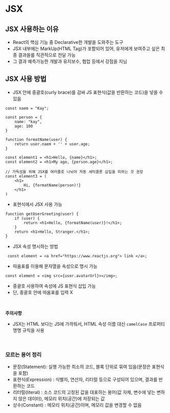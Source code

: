 # JSX

## JSX 사용하는 이유
- React의 핵심 기능 중 Declarative한 개발을 도와주는 도구
- JSX 내부에는 MarkUp(HTML Tag)가 포함되어 있어, 유저에게 보여주고 싶은 최종 결과을를 직관적으로 전달 가능
- 그 결과 예측가능한 개발과 유지보수, 협업 등에서 강점을 지님

## JSX 사용 방법
- JSX 안에 중괄호(curly brace)를 감싸 JS 표현식(값을 반환하는 코드)을 넣을 수 있음
```tsx
const naem = "Kay";

const person = {
    name: "kay",
    age: 100
}

function formatName(user) {
    return user.naem + '' + user.age;
}

const element1 = <h1>Hello, {name}</h1>;
const element2 = <h1>My age, {person.age}</h1>;
    
// 가독성을 위해 JSX를 여러줄로 나뉘어 자동 세미클론 삽입을 피하는 것 권장
const element3 = (
    <h1>
        Hi, {formatName(person)!}
    </h1>
)
```
- 표현식에서 JSX 사용 가능
```tsx
function getUserGreeting(user) {
    if (user) {
        return <h1>Hello, {formatName(user)}!</h1>;
    }
    return <h1>Hello, Stranger.</h1>;
}
```

- JSX 속성 명시하는 방법
```tsx
 const element = <a href="https://www.reactjs.org"> link </a>;
```
- 따옴표를 이용해 문자열을 속성으로 명시 가능

```tsx
const element = <img src={user.avatarUrl}></img>; 
```
- 중괄호 사용하여 속성에 JS 표현식 삽입 가능
- 단, 중괄호 안에 따옴표를 입력 X

<br>

<b>주의사항</b>
- JSX는 HTML 보다는 JS에 가까워서, HTML 속성 이름 대신 `camelCase` 프로퍼티 명명 규칙을 사용



<br>

### 모르는 용어 정리
- 문장(Statement): 실행 가능한 최소의 코드, 블록 단위로 묶여 있음(문장은 표현식을 포함)
- 표현식(Expression) : 식별자, 연산자, 리터럴 등으로 구성되어 있으며, 결과를 반환하는 코드
- 리터럴(literal) : 소스 코드의 고정된 값을 대표하는 용어(값 자체, 변수에 넣는 변하지 않은 데이터), 메모리 위치(공간)에 저장되는 값
- 상수(Constant) : 메모리 위치(공간)이며, 메모리 값을 변경할 수 없음
